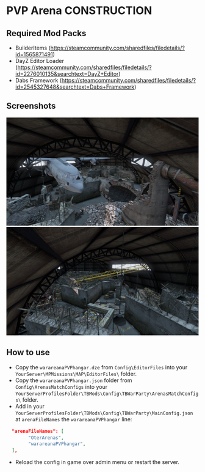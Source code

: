 # PVP Arena CONSTRUCTION

## Required Mod Packs

- BuilderItems (https://steamcommunity.com/sharedfiles/filedetails/?id=1565871491)
- DayZ Editor Loader (https://steamcommunity.com/sharedfiles/filedetails/?id=2276010135&searchtext=DayZ+Editor)
- Dabs Framework (https://steamcommunity.com/sharedfiles/filedetails/?id=2545327648&searchtext=Dabs+Framework)

## Screenshots

<img src="images/warareanaPVPhangar_1.jpg" alt="PVP close" width="512"/>
<img src="images/warareanaPVPhangar_2.jpg" alt="PVP close" width="512"/>

## How to use
- Copy the `warareanaPVPhangar.dze` from `Config\EditorFiles` into your `YourServer\MPMissions\MAP\EditorFiles\` folder.
- Copy the `warareanaPVPhangar.json` folder from `Config\ArenasMatchConfigs` into your `YourServerProfilesFolder\TBMods\Config\TBWarParty\ArenasMatchConfigs\` folder.
- Add in your `YourServerProfilesFolder\TBMods\Config\TBWarParty\MainConfig.json` at `arenaFileNames` the `warareanaPVPhangar` line:
```json
  "arenaFileNames": [
        "OterArenas",
        "warareanaPVPhangar",
  ],
```
- Reload the config in game over admin menu or restart the server.